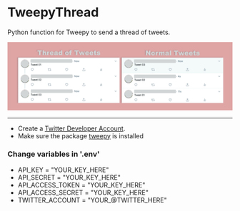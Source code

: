 # TweepyThread
Python function for Tweepy to send a thread of tweets.

![ThreadVNormalTweets](images/threadvnormaltweets.jpeg)

---

- Create a [Twitter Developer Account](https://developer.twitter.com/).
- Make sure the package [tweepy](https://www.tweepy.org/) is installed

### Change variables in '.env'
- API_KEY = "YOUR_KEY_HERE"
- API_SECRET = "YOUR_KEY_HERE"
- API_ACCESS_TOKEN = "YOUR_KEY_HERE"
- API_ACCESS_SECRET = "YOUR_KEY_HERE"
- TWITTER_ACCOUNT = "YOUR_@TWITTER_HERE"
